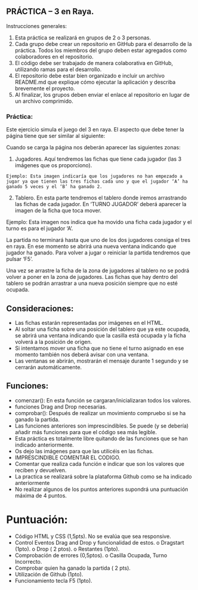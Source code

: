 ## PRÁCTICA – 3 en Raya.

Instrucciones generales:

1. Esta práctica se realizará en grupos de 2 o 3 personas.
2. Cada grupo debe crear un repositorio en GitHub para el desarrollo de
    la práctica. Todos los miembros del grupo deben estar agregados como
    colaboradores en el repositorio.
3. El código debe ser trabajado de manera colaborativa en GitHub,
    utilizando ramas para el desarrollo.
4. El repositorio debe estar bien organizado e incluir un archivo
    README.md que explique cómo ejecutar la aplicación y describa
    brevemente el proyecto.
5. Al finalizar, los grupos deben enviar el enlace al repositorio en lugar de
    un archivo comprimido.

### Práctica:

Este ejercicio simula el juego del 3 en raya. El aspecto que debe tener la
página tiene que ser similar al siguiente:


Cuando se carga la página nos deberán aparecer las siguientes zonas:

1. Jugadores. Aquí tendremos las fichas que tiene cada jugador (las 3
    imágenes que os proporciono).

```
Ejemplo: Esta imagen indicaría que los jugadores no han empezado a
jugar ya que tienen las tres fichas cada uno y que el jugador ‘A’ ha
ganado 5 veces y el ‘B’ ha ganado 2.
```
2. Tablero. En esta parte tendremos el tablero donde iremos arrastrando
    las fichas de cada jugador. En ‘TURNO JUGADOR’ deberá aparecer la
    imagen de la ficha que toca mover.

Ejemplo: Esta imagen nos indica que ha movido una ficha cada jugador y el
turno es para el jugador ‘A’.

La partida no terminará hasta que uno de los dos jugadores consiga el tres en
raya. En ese momento se abrirá una nueva ventana indicando que jugador ha
ganado. Para volver a jugar o reiniciar la partida tendremos que pulsar ‘F5’.


Una vez se arrastre la ficha de la zona de jugadores al tablero no se podrá
volver a poner en la zona de jugadores. Las fichas que hay dentro del tablero
se podrán arrastrar a una nueva posición siempre que no esté ocupada.

## Consideraciones:

- Las fichas estarán representadas por imágenes en el HTML.
- Al soltar una ficha sobre una posición del tablero que ya este ocupada,
    se abrirá una ventana indicando que la casilla está ocupada y la ficha
    volverá a la posición de origen.
- Si intentamos mover una ficha que no tiene el turno asignado en ese
    momento también nos deberá avisar con una ventana.
- Las ventanas se abrirán, mostrarán el mensaje durante 1 segundo y se
    cerrarán automáticamente.


## Funciones:

- comenzar(): En esta función se cargaran/inicializaran todos los
    valores.
- funciones Drag and Drop necesarias.
- comprobar(): Después de realizar un movimiento compruebo si se ha
    ganado la partida.
- Las funciones anteriores son imprescindibles. Se puede (y se debería)
    añadir más funciones para que el código sea más legible.
- Esta práctica es totalmente libre quitando de las funciones que se
    han indicado anteriormente.
- Os dejo las imágenes para que las utilicéis en las fichas.
- IMPRESCINDIBLE COMENTAR EL CODIGO.
- Comentar que realiza cada función e indicar que son los valores
    que reciben y devuelven.
- La practica se realizará sobre la plataforma Github como se ha
    indicado anteriormente
- No realizar algunos de los puntos anteriores supondrá una
    puntuación máxima de 4 puntos.

# Puntuación:

- Código HTML y CSS (1,5pts). No se evalúa que sea responsive.
- Control Eventos Drag and Drop y funcionalidad de estos.
    o Dragstart (1pto).
    o Drop ( 2 ptos).
    o Restantes (1pto).
- Comprobación de errores (0,5ptos).
    o Casilla Ocupada, Turno Incorrecto.
- Comprobar quien ha ganado la partida ( 2 pts).
- Utilización de Github (1pto).
- Funcionamiento tecla F5 (1pto).



